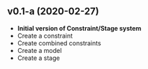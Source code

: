 ## v0.1-a (2020-02-27)
- **Initial version of Constraint/Stage system**
- Create a constraint
- Create combined constraints
- Create a model
- Create a stage